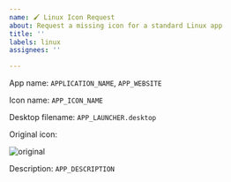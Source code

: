 ```yaml
---
name: 🖌️ Linux Icon Request
about: Request a missing icon for a standard Linux app
title: ''
labels: linux
assignees: ''

---
```

<!-- Give the name of the app you would like an icon for and a link to its official website or source code. -->
App name: `APPLICATION_NAME`, `APP_WEBSITE`

<!-- We need the icon name given in the app's .desktop launcher, shown in the line beginning `Icon=` -->
Icon name: `APP_ICON_NAME`

<!-- In some cases we also need to know the filename of the launcher  -->
Desktop filename: `APP_LAUNCHER.desktop`

<!-- Upload a screenshot or copy of the original icon the app used in its launcher. -->
Original icon:

![original](https://cloud.githubusercontent.com/assets/5920259/25233502/e8d0afd4-25d6-11e7-9182-b4102e40ae5a.png)

<!-- Give a brief description of the app and what it does. -->
Description: `APP_DESCRIPTION`
